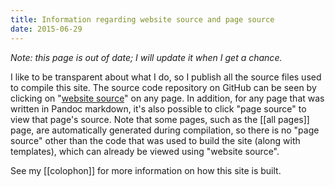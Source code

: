 ```yaml
---
title: Information regarding website source and page source
date: 2015-06-29
---
```


*Note: this page is out of date; I will update it when I get a chance.*

I like to be transparent about what I do, so I publish all the source
files used to compile this site. The source code repository on GitHub
can be seen by clicking on "[website source]" on any page.  In addition,
for any page that was written in Pandoc markdown, it's also possible to
click "page source" to view that page's source.  Note that some pages,
such as the [[all pages]] page, are automatically generated during
compilation, so there is no "page source" other than the code that was
used to build the site (along with templates), which can already be
viewed using "website source".

[website source]: https://github.com/riceissa/issarice.com

See my [[colophon]] for more information on how this site is built.
